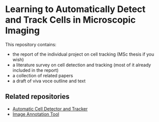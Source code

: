 Learning to Automatically Detect and Track Cells in Microscopic Imaging
===================================

This repository contains:

- the report of the individual project on cell tracking (MSc thesis if you wish)
- a literature survey on cell detection and tracking (most of it already included in the report)
- a collection of related papers
- a draft of viva voce outline and text

## Related repositories

* [Automatic Cell Detector and Tracker](https://github.com/pedrokost/cell_detector_and_tracker)
* [Image Annotation Tool](https://github.com/pedrokost/cell_annotator)